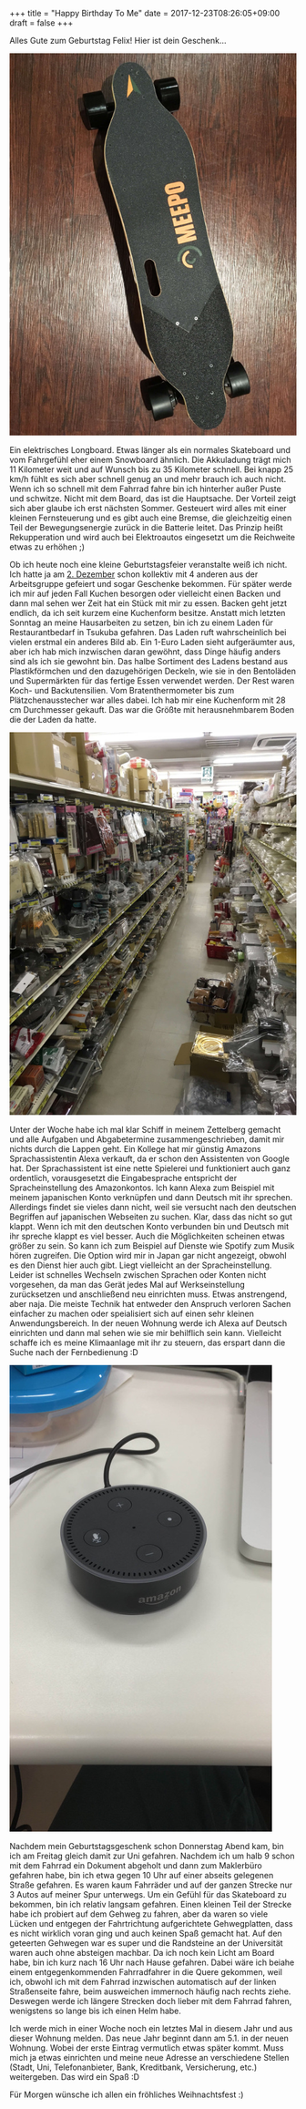 +++
title = "Happy Birthday To Me"
date = 2017-12-23T08:26:05+09:00
draft = false
+++

Alles Gute zum Geburtstag Felix! Hier ist dein Geschenk...

![Longboard](/img/2017_12_23/board.jpg)

Ein elektrisches Longboard. Etwas länger als ein normales Skateboard und vom
Fahrgefühl eher einem Snowboard ähnlich. Die Akkuladung trägt mich 11 Kilometer
weit und auf Wunsch bis zu 35 Kilometer schnell. Bei knapp 25 km/h fühlt es sich
aber schnell genug an und mehr brauch ich auch nicht. Wenn ich so schnell mit
dem Fahrrad fahre bin ich hinterher außer Puste und schwitze. Nicht mit dem
Board, das ist die Hauptsache. Der Vorteil zeigt sich aber glaube ich erst
nächsten Sommer. Gesteuert wird alles mit einer kleinen Fernsteuerung und es
gibt auch eine Bremse, die gleichzeitig einen Teil der Bewegungsenergie zurück
in die Batterie leitet. Das Prinzip heißt Rekupperation und wird auch bei
Elektroautos eingesetzt um die Reichweite etwas zu erhöhen ;)

Ob ich heute noch eine kleine Geburtstagsfeier veranstalte weiß ich nicht. Ich
hatte ja am [2. Dezember] schon kollektiv mit 4 anderen aus der Arbeitsgruppe
gefeiert und sogar Geschenke bekommen. Für später werde ich mir auf jeden Fall
Kuchen besorgen oder vielleicht einen Backen und dann mal sehen wer Zeit hat ein
Stück mit mir zu essen. Backen geht jetzt endlich, da ich seit kurzem eine
Kuchenform besitze. Anstatt mich letzten Sonntag an meine Hausarbeiten zu
setzen, bin ich zu einem Laden für Restaurantbedarf in Tsukuba gefahren. Das
Laden ruft wahrscheinlich bei vielen erstmal ein anderes Bild ab. Ein 1-Euro
Laden sieht aufgeräumter aus, aber ich hab mich inzwischen daran gewöhnt, dass
Dinge häufig anders sind als ich sie gewohnt bin. Das halbe Sortiment des Ladens
bestand aus Plastikförmchen und den dazugehörigen Deckeln, wie sie in den
Bentoläden und Supermärkten für das fertige Essen verwendet werden. Der Rest
waren Koch- und Backutensilien. Vom Bratenthermometer bis zum
Plätzchenausstecher war alles dabei. Ich hab mir eine Kuchenform mit 28 cm
Durchmesser gekauft. Das war die Größte mit herausnehmbarem Boden die der Laden
da hatte.

![Küchenladen](/img/2017_12_23/kitchen.jpg)

Unter der Woche habe ich mal klar Schiff in meinem Zettelberg gemacht und alle
Aufgaben und Abgabetermine zusammengeschrieben, damit mir nichts durch die
Lappen geht. Ein Kollege hat mir günstig Amazons Sprachassistentin Alexa
verkauft, da er schon den Assistenten von Google hat. Der Sprachassistent ist
eine nette Spielerei und funktioniert auch ganz ordentlich, vorausgesetzt die
Eingabesprache entspricht der Spracheinstellung des Amazonkontos. Ich kann Alexa
zum Beispiel mit meinem japanischen Konto verknüpfen und dann Deutsch mit ihr
sprechen. Allerdings findet sie vieles dann nicht, weil sie versucht nach den
deutschen Begriffen auf japanischen Webseiten zu suchen. Klar, dass das nicht so
gut klappt. Wenn ich mit den deutschen Konto verbunden bin und Deutsch mit ihr
spreche klappt es viel besser. Auch die Möglichkeiten scheinen etwas größer zu
sein. So kann ich zum Beispiel auf Dienste wie Spotify zum Musik hören
zugreifen. Die Option wird mir in Japan gar nicht angezeigt, obwohl es den
Dienst hier auch gibt. Liegt vielleicht an der Spracheinstellung. Leider ist
schnelles Wechseln zwischen Sprachen oder Konten nicht vorgesehen, da man das
Gerät jedes Mal auf Werkseinstellung zurücksetzen und anschließend neu
einrichten muss. Etwas anstrengend, aber naja. Die meiste Technik hat entweder
den Anspruch verloren Sachen einfacher zu machen oder speialisiert sich auf
einen sehr kleinen Anwendungsbereich. In der neuen Wohnung werde ich Alexa auf
Deutsch einrichten und dann mal sehen wie sie mir behilflich sein kann.
Vielleicht schaffe ich es meine Klimaanlage mit ihr zu steuern, das erspart dann
die Suche nach der Fernbedienung :D

![Alexa](/img/2017_12_23/alexa.jpg)

Nachdem mein Geburtstagsgeschenk schon Donnerstag Abend kam, bin ich am Freitag
gleich damit zur Uni gefahren. Nachdem ich um halb 9 schon mit dem Fahrrad ein
Dokument abgeholt und dann zum Maklerbüro gefahren habe, bin ich etwa gegen 10
Uhr auf einer abseits gelegenen Straße gefahren. Es waren kaum Fahrräder und auf
der ganzen Strecke nur 3 Autos auf meiner Spur unterwegs. Um ein Gefühl für das
Skateboard zu bekommen, bin ich relativ langsam gefahren. Einen kleinen Teil der
Strecke habe ich probiert auf dem Gehweg zu fahren, aber da waren so viele
Lücken und entgegen der Fahrtrichtung aufgerichtete Gehwegplatten, dass es nicht
wirklich voran ging und auch keinen Spaß gemacht hat. Auf den geteerten Gehwegen
war es super und die Randsteine an der Universität waren auch ohne absteigen
machbar. Da ich noch kein Licht am Board habe, bin ich kurz nach 16 Uhr nach
Hause gefahren. Dabei wäre ich beiahe einem entgegenkommenden Fahrradfahrer in
die Quere gekommen, weil ich, obwohl ich mit dem Fahrrad inzwischen automatisch
auf der linken Straßenseite fahre, beim ausweichen immernoch häufig nach rechts
ziehe. Deswegen werde ich längere Strecken doch lieber mit dem Fahrrad fahren,
wenigstens so lange bis ich einen Helm habe.

Ich werde mich in einer Woche noch ein letztes Mal in diesem Jahr und aus dieser
Wohnung melden. Das neue Jahr beginnt dann am 5.1. in der neuen Wohnung. Wobei
der erste Eintrag vermutlich etwas später kommt. Muss mich ja etwas einrichten
und meine neue Adresse an verschiedene Stellen (Stadt, Uni, Telefonanbieter,
Bank, Kreditbank, Versicherung, etc.) weitergeben. Das wird ein Spaß :D

Für Morgen wünsche ich allen ein fröhliches Weihnachtsfest :)
<!-- Links: -->
[2. Dezember]: ./../2017_12_02/
